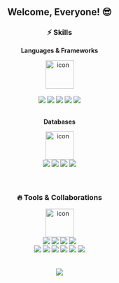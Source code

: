 <div align="center">
  <h2>Welcome, Everyone! 😎 </h2>

  <h3>⚡️ Skills</h3>
  
**Languages & Frameworks**

  <img src="https://techstack-generator.vercel.app/java-icon.svg" alt="icon" width="65" height="65" />
  </br>
  </br>
  <img src="https://img.shields.io/badge/SpringBoot-6DB33F?style=flat-square&logo=springboot&logoColor=white"/>
  <img src="https://img.shields.io/badge/SpringDataJpa-236DB33F?style=flat-square&logo=spring&logoColor=white"/>
  <img src="https://img.shields.io/badge/MyBatis-02303A?style=flat-square&logo=&logoColor=white"/>
  <img src="https://img.shields.io/badge/Gradle-02303A?style=flat-square&logo=gradle&logoColor=white"/>
  <img src="https://img.shields.io/badge/Junit-25A162?style=flat-square&logo=junit5&logoColor=white"/>
  </br>
  </br>
  
  **Databases**
  
  <img src="https://techstack-generator.vercel.app/mysql-icon.svg" alt="icon" width="65" height="65"  hspace=10/>  
  </br>
  <img src="https://img.shields.io/badge/Oracle-F80000?style=flat-square&logo=Oracle&logoColor=white"/>
  <img src="https://img.shields.io/badge/MariaDB-003545?style=flat-square&logo=MariaDB&logoColor=white"/>
  <img src="https://img.shields.io/badge/AmazonRDS-527FFF?style=flat-square&logo=amazonrds&logoColor=white"/>
  <img src="https://img.shields.io/badge/Redis-DC382D?style=flat-square&logo=redis&logoColor=white"/></br>
  </br>
  </br>
  
  
  <h3>🔥 Tools & Collaborations</h3>
   <img src="https://techstack-generator.vercel.app/github-icon.svg" alt="icon" width="65" height="65" />
   </br>
  <img src="https://img.shields.io/badge/IntelliJIDEA-000000.svg?style=flat-square&logo=intellij-idea&logoColor=white"/>
  <img src="https://img.shields.io/badge/VisualStudio-5C2D91?style=flat-square&logo=visualstudio&logoColor=white"/>
  <img src="https://img.shields.io/badge/Postman-FF6C37?style=flat-square&logo=postman&logoColor=white"/>
  <img src="https://img.shields.io/badge/SourceTree-3178C6?style=flat-square&logo=&logoColor=white"/></br>

  <img src="https://img.shields.io/badge/Git-F05032?style=flat-square&logo=git&logoColor=white"/>  
  <img src="https://img.shields.io/badge/Discord-%235865F2.svg?style=flat-square&logo=discord&logoColor=white"/> 
 <img src="https://img.shields.io/badge/-Swagger-%23Clojure?style=flat-square&logo=swagger&logoColor=white"/>
  <img src="https://img.shields.io/badge/Notion-%23000000.svg?style=flat-square&logo=notion&logoColor=white"/>
    <img src="https://img.shields.io/badge/adobe%20photoshop-%2331A8FF.svg?style=flat-square&logo=adobe%20photoshop&logoColor=white"/>
  <img src="https://img.shields.io/badge/figma-%23F24E1E.svg?style=flat-square&logo=figma&logoColor=white"/>
</br>
</br>
  </br>
    <img src="https://github-readme-stats.vercel.app/api/top-langs/?username=jeongeungyeong&layout=compact">
</div>


